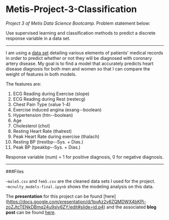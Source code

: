 # Metis-Project-3-Classification

*Project 3 of Metis Data Science Bootcamp.* Problem statement below:  

Use supervised learning and classification methods to predict a discrete response variable in a data set.
___
I am using a [data set](https://archive.ics.uci.edu/ml/datasets/Heart+Disease) detailing various elements of patients' medical records in order to predict whether or not they will be diagnosed with coronary artery disease. My goal is to find a model that accurately predicts heart disease diagnosis for both men and women so that I can compare the weight of features in both models.  

The features are:  
1. ECG Reading during Exercise (slope)  
2. ECG Reading during Rest (restecg)  
3. Chest Pain Type (value 1-4)  
4. Exercise induced angina (exang--boolean)  
5. Hypertension (htn--boolean)
6. Age  
7. Cholesterol (chol)  
8. Resting Heart Rate (thalrest)  
9. Peak Heart Rate during exercise (thalach)  
10. Resting BP (trestbp--Sys. + Dias.)
11. Peak BP (tpeakbp--Sys. + Dias.)  

Response variable (num) = 1 for positive diagnosis, 0 for negative diagnosis. 
___

###Files
 
-`male5.csv` and `fem5.csv` are the cleaned data sets I used for the project.  
-`mcnulty_models-final.ipynb` shows the modeling analysis on this data.

The **presentation** for this project can be found [here] (https://docs.google.com/presentation/d/1pvAz2v6ZQMDWX4bKPi-zoZJtcTENkDBmq24u9sly6ZY/edit#slide=id.p4) and the associated **blog post** can be found [here](https://jamiefradkin.wordpress.com/2016/02/20/metis-project-3-predicting-heart-disease-diagnosis-with-classification-methods/).
